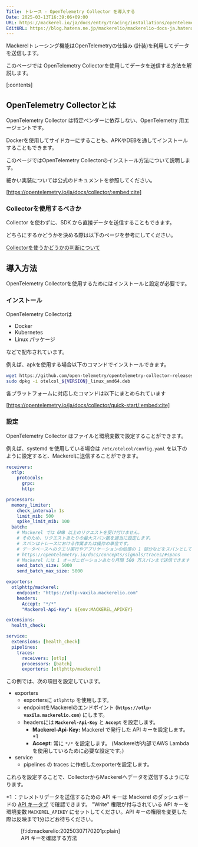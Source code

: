 ```yaml
---
Title: トレース - OpenTelemetry Collector を導入する
Date: 2025-03-13T16:39:06+09:00
URL: https://mackerel.io/ja/docs/entry/tracing/installations/opentelemetry-collector
EditURL: https://blog.hatena.ne.jp/mackerelio/mackerelio-docs-ja.hatenablog.mackerel.io/atom/entry/6802418398333960610
---
```


Mackerelトレーシング機能はOpenTelemetryの仕組み (計装)を利用してデータを送信します。

このページでは OpenTelemetry Collectorを使用してデータを送信する方法を解説します。

[:contents]

## OpenTelemetry Collectorとは

OpenTelemetry Collector は特定ベンダーに依存しない、OpenTelemetry 用エージェントです。

Dockerを使用してサイドカーにすることも、APKやDEBを通してインストールすることもできます。

このページではOpenTelemetry Collectorのインストール方法について説明します。

細かい実装については公式のドキュメントを参照してください。

[https://opentelemetry.io/ja/docs/collector/:embed:cite]

### Collectorを使用するべきか

Collector を使わずに、SDK から直接データを送信することもできます。

どちらにするかどうかを決める際は以下のページを参考にしてください。

[Collectorを使うかどうかの判断について](https://mackerel.io/ja/docs/entry/tracing/guide/what-is-opentelemetry#using-collector-or-not)

## 導入方法

OpenTelemetry Collectorを使用するためにはインストールと設定が必要です。

### インストール

OpenTelemetry Collectorは

* Docker
* Kubernetes
* Linux パッケージ

などで配布されています。

例えば、apkを使用する場合以下のコマンドでインストールできます。

```bash
wget https://github.com/open-telemetry/opentelemetry-collector-releases/releases/download/${VERSION}/otelcol_${VERSION}_linux_amd64.deb
sudo dpkg -i otelcol_${VERSION}_linux_amd64.deb
```

各プラットフォームに対応したコマンドは以下にまとめられています

[https://opentelemetry.io/ja/docs/collector/quick-start/:embed:cite]

### 設定

OpenTelemetry Collector はファイルと環境変数で設定することができます。

例えば、systemd を使用している場合は `/etc/otelcol/config.yaml` を以下のように設定すると、Mackerelに送信することができます。

```yaml
receivers:
  otlp:
    protocols:
      grpc:
      http:

processors:
  memory_limiter:
    check_interval: 1s
    limit_mib: 500
    spike_limit_mib: 100
  batch:
    # Mackerel では 6MB 以上のリクエストを受け付けません。
    # そのため、リクエストあたりの最大スパン数を適当に設定します。
    # スパンはトレースにおける作業または操作の単位です。
    # データベースへのクエリ実行やアプリケーションの処理の 1 部分などをスパンとして表現できます。
    # https://opentelemetry.io/docs/concepts/signals/traces/#spans
    # Mackerel には 1 オーガニゼーションあたり月間 500 万スパンまで送信できます
    send_batch_size: 5000
    send_batch_max_size: 5000

exporters:
  otlphttp/mackerel:
    endpoint: "https://otlp-vaxila.mackerelio.com"
    headers:
      Accept: "*/*"
      "Mackerel-Api-Key": ${env:MACKEREL_APIKEY}

extensions:
  health_check:

service:
  extensions: [health_check]
  pipelines:
    traces:
      receivers: [otlp]
      processors: [batch]
      exporters: [otlphttp/mackerel]
```

この例では、次の項目を設定しています。

* exporters
  * exportersに `otlphttp` を使用します。
  * endpointをMackerelのエンドポイント (**`https://otlp-vaxila.mackerelio.com`**) にします。
  * headersには **`Mackerel-Api-Key`** と **`Accept`** を設定します。
    * **Mackerel-Api-Key:** Mackerel で発行した API キーを設定します。*1
    * **Accept**: 常に `*/*` を設定します。 (Mackerelが内部でAWS Lambdaを使用しているために必要な設定です。)
* service
  * pipelines の traces に作成したexporterを設定します。

これらを設定することで、CollectorからMackerelへデータを送信するようになります。

*1 ：テレメトリデータを送信するための API キーは Mackerel のダッシュボードの [API キータブ](https://mackerel.io/my?tab=apikeys) で確認できます。 "Write" 権限が付与されている API キーを環境変数 `MACKEREL_APIKEY` にセットしてください。API キーの権限を変更した際は反映まで1分ほどお待ちください。

<figure class="figure-image figure-image-fotolife" title="API キーを確認する方法">[f:id:mackerelio:20250307170201p:plain]<figcaption>API キーを確認する方法</figcaption></figure>
